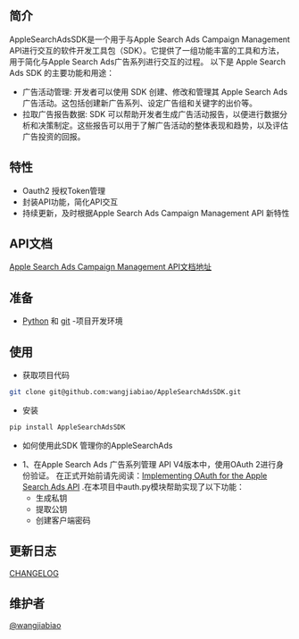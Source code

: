 ## 简介

AppleSearchAdsSDK是一个用于与Apple Search Ads Campaign Management API进行交互的软件开发工具包（SDK）。它提供了一组功能丰富的工具和方法，用于简化与Apple Search Ads广告系列进行交互的过程。
以下是 Apple Search Ads SDK 的主要功能和用途：
* 广告活动管理: 开发者可以使用 SDK 创建、修改和管理其 Apple Search Ads 广告活动。这包括创建新广告系列、设定广告组和关键字的出价等。
* 拉取广告报告数据: SDK 可以帮助开发者生成广告活动报告，以便进行数据分析和决策制定。这些报告可以用于了解广告活动的整体表现和趋势，以及评估广告投资的回报。

## 特性
- Oauth2 授权Token管理
- 封装API功能，简化API交互
- 持续更新，及时根据Apple Search Ads Campaign Management API 新特性

## API文档

[Apple Search Ads Campaign Management API文档地址](https://developer.apple.com/documentation/apple_search_ads)

## 准备

- [Python](https://www.python.org/) 和 [git](https://git-scm.com/) -项目开发环境


## 使用

- 获取项目代码

```bash
git clone git@github.com:wangjiabiao/AppleSearchAdsSDK.git
```

- 安装

```bash
pip install AppleSearchAdsSDK
```

- 如何使用此SDK 管理你的AppleSearchAds
* 1、在Apple Search Ads 广告系列管理 API V4版本中，使用OAuth 2进行身份验证。 在正式开始前请先阅读：[Implementing OAuth for the Apple Search Ads API](https://developer.apple.com/documentation/apple_search_ads/implementing_oauth_for_the_apple_search_ads_api) .在本项目中auth.py模块帮助实现了以下功能：
    - 生成私钥
    - 提取公钥
    - 创建客户端密码
    

## 更新日志

[CHANGELOG](./CHANGELOG.md)

## 维护者
[@wangjiabiao](https://github.com/wangjiabiao)

